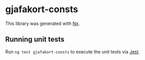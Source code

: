 # gjafakort-consts

This library was generated with [Nx](https://nx.dev).

## Running unit tests

Run `ng test gjafakort-consts` to execute the unit tests via [Jest](https://jestjs.io).
